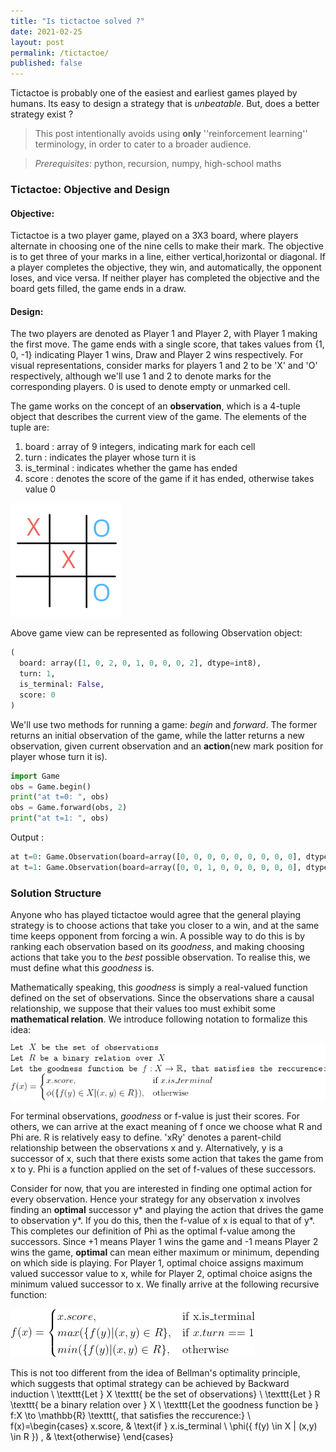 ```yaml
---
title: "Is tictactoe solved ?"
date: 2021-02-25
layout: post
permalink: /tictactoe/
published: false
---
```

Tictactoe is probably one of the easiest and earliest games played by humans. Its easy to design a strategy that is _unbeatable_. But, does a better strategy exist ? 

>This post intentionally avoids using **only** ''reinforcement learning'' terminology, in order to cater to a broader audience.  

> _Prerequisites_: python, recursion, numpy, high-school maths 

### Tictactoe: Objective and Design
#### Objective:
Tictactoe is a two player game, played on a 3X3 board, where players alternate in choosing one of the nine cells to make their mark. The objective is to get three of your marks in a line, either vertical,horizontal or diagonal. If a player completes the objective, they win, and automatically, the opponent loses, and vice versa. If neither player has completed the objective and the board gets filled, the game ends in a draw.   

#### Design: 
The two players are denoted as Player 1 and Player 2, with Player 1 making the first move. The game ends with a single score, that takes values from {1, 0, -1} indicating Player 1 wins, Draw and Player 2 wins respectively. For visual representations, consider marks for players 1 and 2 to be 'X' and 'O' respectively, although we'll use 1 and 2 to denote marks for the corresponding players. 0 is used to denote empty or unmarked cell. 

The game works on the concept of an **observation**, which is a 4-tuple object that describes the current view of the game. The elements of the tuple are:
1. board : array of 9 integers, indicating mark for each cell
2. turn : indicates the player whose turn it is
3. is_terminal : indicates whether the game has ended
4. score : denotes the score of the game if it has ended, otherwise takes value 0

![tictactoe game!](../x_and_o.png "tictactoe game view")

Above game view can be represented as following Observation object:

```python
(
  board: array([1, 0, 2, 0, 1, 0, 0, 0, 2], dtype=int8),
  turn: 1,
  is_terminal: False,
  score: 0
)
```

We'll use two methods for running a game: _begin_ and _forward_. The former returns an initial observation of the game, while the latter returns a new observation, given current observation and an **action**(new mark position for player whose turn it is). 

```python
import Game
obs = Game.begin()
print("at t=0: ", obs)
obs = Game.forward(obs, 2)
print("at t=1: ", obs)
```
Output 
:
```python
at t=0: Game.Observation(board=array([0, 0, 0, 0, 0, 0, 0, 0, 0], dtype=int8), turn=1, is_terminal=False, score=0)
at t=1: Game.Observation(board=array([0, 0, 1, 0, 0, 0, 0, 0, 0], dtype=int8), turn=2, is_terminal=False, score=0)
```
### Solution Structure
Anyone who has played tictactoe would agree that the general playing strategy is to choose actions that take you closer to a win, and at the same time keeps opponent from forcing a win. A possible way to do this is by ranking each observation based on its _goodness_, and making choosing actions that take you to the _best_ possible observation. To realise this, we must define what this _goodness_ is. 

Mathematically speaking, this _goodness_ is simply a real-valued function defined on the set of observations. Since the observations share a causal relationship, we suppose that their values too must exhibit some **mathematical relation**. We introduce following notation to formalize this idea:

![notations!](../notations.png "math notations")

For terminal observations, _goodness_ or f-value is just their scores. For others, we can arrive at the exact meaning of f once we choose what R and Phi are. 
R is relatively easy to define. 'xRy' denotes a parent-child relationship between the observations x and y. Alternatively, y is a successor of x, such that there exists some action that takes the game from x to y.  Phi is a function applied on the set of f-values of these successors. 

Consider for now, that you are interested in finding one optimal action for every observation. Hence your strategy for any observation x involves finding an **optimal** successor y* and playing the action that drives the game to observation y*. If you do this, then the f-value of x is equal to that of y*. This completes our definition of Phi as the optimal f-value among the successors. Since +1 means Player 1 wins the game and -1 means Player 2 wins the game, **optimal** can mean either maximum or minimum, depending on which side is playing. For Player 1, optimal choice assigns maximum valued successor value to x, while for Player 2, optimal choice asigns the minimum valued successor to x. We finally arrive at the following recursive function:

![recursive expression!](../f_recursive.png "recursive expression")

This is not too different from the idea of Bellman's optimality principle, which suggests that optimal strategy can be achieved by 
Backward induction
\\
\texttt{Let } X \texttt{ be the set of observations} \\
\texttt{Let } R \texttt{ be a binary relation over } X \\
\texttt{Let the goodness function be } f:X \to \mathbb{R} \texttt{, that satisfies the reccurence:} \\
f(x)=\begin{cases} x.score, & \text{if } x.is\_terminal \\
\phi(\{ f(y) \in X | (x,y) \in R \}) , & \text{otherwise}
		 \end{cases}
